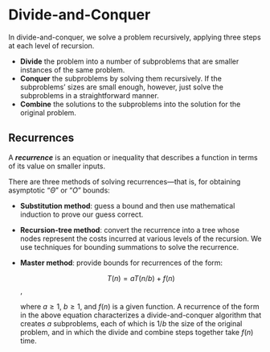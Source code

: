 # Divide-and-Conquer

In divide-and-conquer, we solve a problem recursively, applying three steps at each level of recursion.

- **Divide** the problem into a number of subproblems that are smaller instances of the same problem.
- **Conquer** the subproblems by solving them recursively. If the subproblems’ sizes are small enough,
however, just solve the subproblems in a straightforward manner.
- **Combine** the solutions to the subproblems into the solution for the original problem.

## Recurrences

A ***recurrence*** is an equation or inequality that describes a function in terms of its value on
smaller inputs.

There are three methods of solving recurrences—that is, for obtaining asymptotic “$\Theta$” or “$O$” bounds:

- **Substitution method**: guess a bound and then use mathematical induction to prove our guess correct.

- **Recursion-tree method**: convert the recurrence into a tree whose nodes represent the costs incurred at various levels of the recursion. We use techniques for bounding summations to solve the recurrence.

- **Master method**: provide bounds for recurrences of the form:

  $$T(n) = aT(n/b) + f(n)$$,

  where $a\geq1$, $b\geq1$, and $f(n)$ is a given function. A recurrence of the form in the above equation characterizes a divide-and-conquer algorithm that creates $a$ subproblems, each of which is $1/b$ the size of the original problem, and in which  the divide and combine steps together take $f(n)$ time.


